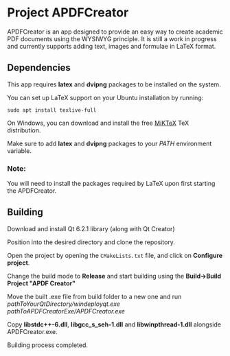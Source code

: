 # Project APDFCreator

APDFCreator is an app designed to provide an easy way to create academic PDF documents using 
the WYSIWYG principle. It is still a work in progress and currently supports adding text,
images and formulae in LaTeX format.

## Dependencies

This app requires **latex** and **dvipng** packages to be installed on the system. 

You can set up LaTeX support on your Ubuntu installation by running:

`sudo apt install texlive-full`

On Windows, you can download and install the free [MiKTeX](https://miktex.org/) TeX distribution.

Make sure to add **latex** and **dvipng** packages to your _PATH_ environment variable.

### Note:

You will need to install the packages required by LaTeX upon first starting the APDFCreator.  

## Building

Download and install Qt 6.2.1 library (along with Qt Creator)

Position into the desired directory and clone the repository.

Open the project by opening the `CMakeLists.txt` file, and click on **Configure project**.

Change the build mode to **Release** and start building using the **Build->Build Project "APDF Creator"**

Move the built .exe file from build folder to a new one and run _pathToYourQtDirectory/windeployqt.exe pathToAPDFCreatorExe/APDFCreator.exe_

Copy **libstdc++-6.dll**, **libgcc_s_seh-1.dll** and **libwinpthread-1.dll** alongside APDFCreator.exe.

Building process completed.
